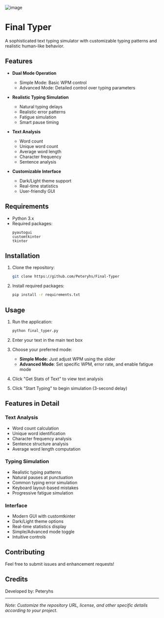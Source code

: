 ![image](https://github.com/user-attachments/assets/a0111e84-10ce-44b2-935e-0e27dbf811f3)


# Final Typer

A sophisticated text typing simulator with customizable typing patterns and realistic human-like behavior.

## Features

- **Dual Mode Operation**
  - Simple Mode: Basic WPM control
  - Advanced Mode: Detailed control over typing parameters

- **Realistic Typing Simulation**
  - Natural typing delays
  - Realistic error patterns
  - Fatigue simulation
  - Smart pause timing

- **Text Analysis**
  - Word count
  - Unique word count
  - Average word length
  - Character frequency
  - Sentence analysis

- **Customizable Interface**
  - Dark/Light theme support
  - Real-time statistics
  - User-friendly GUI

## Requirements

- Python 3.x
- Required packages:
  ```
  pyautogui
  customtkinter
  tkinter
  ```

## Installation

1. Clone the repository:
   ```bash
   git clone https://github.com/Peteryhs/Final-Typer
   ```

2. Install required packages:
   ```bash
   pip install -r requirements.txt
   ```

## Usage

1. Run the application:
   ```bash
   python final_typer.py
   ```

2. Enter your text in the main text box

3. Choose your preferred mode:
   - **Simple Mode**: Just adjust WPM using the slider
   - **Advanced Mode**: Set specific WPM, error rate, and enable fatigue mode

4. Click "Get Stats of Text" to view text analysis

5. Click "Start Typing" to begin simulation (3-second delay)

## Features in Detail

### Text Analysis
- Word count calculation
- Unique word identification
- Character frequency analysis
- Sentence structure analysis
- Average word length computation

### Typing Simulation
- Realistic typing patterns
- Natural pauses at punctuation
- Common typing error simulation
- Keyboard layout-based mistakes
- Progressive fatigue simulation

### Interface
- Modern GUI with customtkinter
- Dark/Light theme options
- Real-time statistics display
- Simple/Advanced mode toggle
- Intuitive controls

## Contributing

Feel free to submit issues and enhancement requests!

## Credits

Developed by: Peteryhs


---

*Note: Customize the repository URL, license, and other specific details according to your project.*
